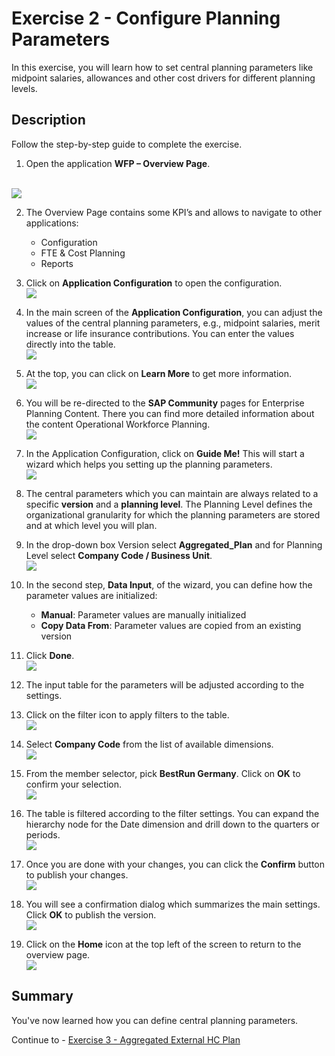 # Exercise 2 - Configure Planning Parameters

In this exercise, you will learn how to set central planning parameters like midpoint salaries, allowances and other cost drivers for different planning levels.

## Description

Follow the step-by-step guide to complete the exercise.

1. Open the application **WFP – Overview Page**.

<br>![](/exercises/ex2/images/02_0001.png)

2. The Overview Page contains some KPI’s and allows to navigate to other applications:
    - Configuration
    - FTE & Cost Planning
    - Reports
3.	Click on **Application Configuration** to open the configuration.
<br>![](/exercises/ex2/images/02_0002.png)

4. In the main screen of the **Application Configuration**, you can adjust the values of the central planning parameters, e.g., midpoint salaries, merit increase or life insurance contributions. You can enter the values directly into the table.
<br>![](/exercises/ex2/images/02_0003.png)

5. At the top, you can click on **Learn More** to get more information.
<br>![](/exercises/ex2/images/02_0004.png)

6. You will be re-directed to the **SAP Community** pages for Enterprise Planning Content. There you can find more detailed information about the content Operational Workforce Planning.
<br>![](/exercises/ex2/images/02_0005.png)

7. In the Application Configuration, click on **Guide Me!** This will start a wizard which helps you setting up the planning parameters.
<br>![](/exercises/ex2/images/02_0006.png)

8. The central parameters which you can maintain are always related to a specific **version** and a **planning level**. The Planning Level defines the organizational granularity for which the planning parameters are stored and at which level you will plan.
9. In the drop-down box Version select **Aggregated_Plan** and for Planning Level select **Company Code / Business Unit**.
<br>![](/exercises/ex2/images/02_0007.png)

10.	In the second step, **Data Input**, of the wizard, you can define how the parameter values are initialized:
    - **Manual**: Parameter values are manually initialized
    - **Copy Data From**: Parameter values are copied from an existing version
11.	Click **Done**.
<br>![](/exercises/ex2/images/02_0008.png)

12. The input table for the parameters will be adjusted according to the settings.
13. Click on the filter icon to apply filters to the table.
<br>![](/exercises/ex2/images/02_0009.png)

14.	Select **Company Code** from the list of available dimensions.
<br>![](/exercises/ex2/images/02_0010.png)

15.	From the member selector, pick **BestRun Germany**. Click on **OK** to confirm your selection.
<br>![](/exercises/ex2/images/02_0011.png)

16.	The table is filtered according to the filter settings. You can expand the hierarchy node for the Date dimension and drill down to the quarters or periods.
<br>![](/exercises/ex2/images/02_0012.png)
17.	Once you are done with your changes, you can click the **Confirm** button to publish your changes.
<br>![](/exercises/ex2/images/02_0013.png)
18.	You will see a confirmation dialog which summarizes the main settings. Click **OK** to publish the version.
<br>![](/exercises/ex2/images/02_0014.png)
19.	Click on the **Home** icon at the top left of the screen to return to the overview page.
<br>![](/exercises/ex2/images/02_0015.png)





## Summary

You've now learned how you can define central planning parameters.

Continue to - [Exercise 3 - Aggregated External HC Plan ](../ex3/README.md)
